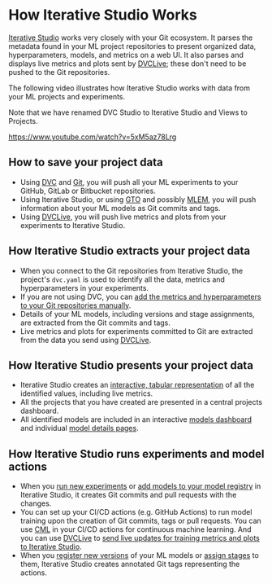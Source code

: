 # How Iterative Studio Works

[Iterative Studio](https://studio.iterative.ai/) works very closely with your
Git ecosystem. It parses the metadata found in your ML project repositories to
present organized data, hyperparameters, models, and metrics on a web UI. It
also parses and displays live metrics and plots sent by [DVCLive]; these don't
need to be pushed to the Git repositories.

The following video illustrates how Iterative Studio works with data from your
ML projects and experiments.

<admon>

Note that we have renamed DVC Studio to Iterative Studio and Views to Projects.

</admon>

https://www.youtube.com/watch?v=5xM5az78Lrg

## How to save your project data

- Using [DVC] and [Git], you will push all your ML experiments to your GitHub,
  GitLab or Bitbucket repositories.
- Using Iterative Studio, or using [GTO] and possibly [MLEM], you will push
  information about your ML models as Git commits and tags.
- Using [DVCLive], you will push live metrics and plots from your experiments to
  Iterative Studio.

## How Iterative Studio extracts your project data

- When you connect to the Git repositories from Iterative Studio, the project's
  `dvc.yaml` is used to identify all the data, metrics and hyperparameters in
  your experiments.
- If you are not using DVC, you can
  [add the metrics and hyperparameters to your Git repositories manually](/doc/studio/user-guide/projects-and-experiments/configure-a-project#custom-metrics-and-parameters).
- Details of your ML models, including versions and stage assignments, are
  extracted from the Git commits and tags.
- Live metrics and plots for experiments committed to Git are extracted from the
  data you send using [DVCLive].

## How Iterative Studio presents your project data

- Iterative Studio creates an
  [interactive, tabular representation](/doc/studio/user-guide/projects-and-experiments/explore-ml-experiments#components-of-a-project)
  of all the identified values, including live metrics.
- All the projects that you have created are presented in a central projects
  dashboard.
- All identified models are included in an interactive
  [models dashboard](/doc/studio/user-guide/model-registry/view-models#models-dashboard)
  and individual
  [model details pages](/doc/studio/user-guide/model-registry/view-models#model-details-page).

## How Iterative Studio runs experiments and model actions

- When you [run new experiments] or
  [add models to your model registry](/doc/studio/user-guide/model-registry/add-a-model)
  in Iterative Studio, it creates Git commits and pull requests with the
  changes.
- You can set up your CI/CD actions (e.g. GitHub Actions) to run model training
  upon the creation of Git commits, tags or pull requests. You can use [CML] in
  your CI/CD actions for continuous machine learning. And you can use [DVCLive]
  to [send live updates for training metrics and plots to Iterative
  Studio][live-metrics-and-plots].
- When you
  [register new versions](/doc/studio/user-guide/model-registry/register-version)
  of your ML models or
  [assign stages](/doc/studio/user-guide/model-registry/assign-stage) to them,
  Iterative Studio creates annotated Git tags representing the actions.

[dvc]: https://dvc.org/
[cml]: https://cml.dev
[mlem]: https://mlem.ai/
[gto]: https://mlem.ai/doc/gto
[git]: https://git-scm.com/
[live-metrics-and-plots]:
  /doc/studio/user-guide/projects-and-experiments/live-metrics-and-plots
[run new experiments]:
  (/doc/studio/user-guide/projects-and-experiments/run-experiments)
[dvclive]: /doc/dvclive
